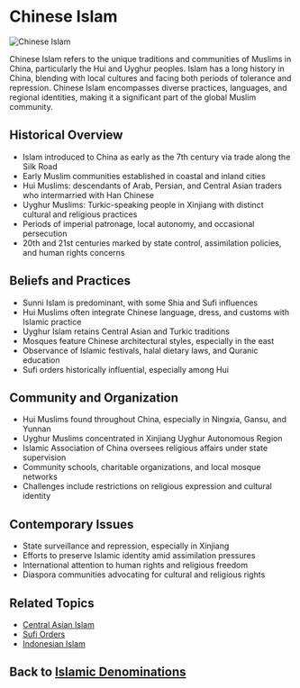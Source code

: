 # Chinese Islam

![Chinese Islam](chinese_islam.jpg)

Chinese Islam refers to the unique traditions and communities of Muslims in China, particularly the Hui and Uyghur peoples. Islam has a long history in China, blending with local cultures and facing both periods of tolerance and repression. Chinese Islam encompasses diverse practices, languages, and regional identities, making it a significant part of the global Muslim community.

## Historical Overview

- Islam introduced to China as early as the 7th century via trade along the Silk Road
- Early Muslim communities established in coastal and inland cities
- Hui Muslims: descendants of Arab, Persian, and Central Asian traders who intermarried with Han Chinese
- Uyghur Muslims: Turkic-speaking people in Xinjiang with distinct cultural and religious practices
- Periods of imperial patronage, local autonomy, and occasional persecution
- 20th and 21st centuries marked by state control, assimilation policies, and human rights concerns

## Beliefs and Practices

- Sunni Islam is predominant, with some Shia and Sufi influences
- Hui Muslims often integrate Chinese language, dress, and customs with Islamic practice
- Uyghur Islam retains Central Asian and Turkic traditions
- Mosques feature Chinese architectural styles, especially in the east
- Observance of Islamic festivals, halal dietary laws, and Quranic education
- Sufi orders historically influential, especially among Hui

## Community and Organization

- Hui Muslims found throughout China, especially in Ningxia, Gansu, and Yunnan
- Uyghur Muslims concentrated in Xinjiang Uyghur Autonomous Region
- Islamic Association of China oversees religious affairs under state supervision
- Community schools, charitable organizations, and local mosque networks
- Challenges include restrictions on religious expression and cultural identity

## Contemporary Issues

- State surveillance and repression, especially in Xinjiang
- Efforts to preserve Islamic identity amid assimilation pressures
- International attention to human rights and religious freedom
- Diaspora communities advocating for cultural and religious rights

## Related Topics

- [Central Asian Islam](./central_asian_islam.md)
- [Sufi Orders](./tariqas.md)
- [Indonesian Islam](./indonesian_islam.md)

## Back to [Islamic Denominations](./README.md)
